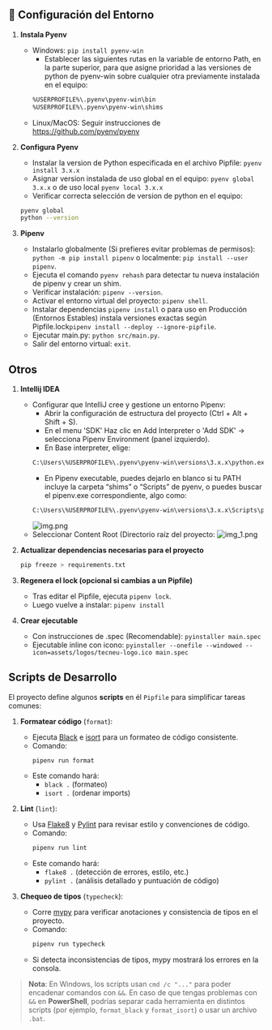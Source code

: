 ## 🚀 Configuración del Entorno

1. **Instala Pyenv**
    - Windows: `pip install pyenv-win`
      - Establecer las siguientes rutas en la variable de entorno Path, en la parte superior, para que asigne prioridad a las versiones de python de pyenv-win sobre cualquier otra previamente instalada en el equipo:
      ```bash
      %USERPROFILE%\.pyenv\pyenv-win\bin
      %USERPROFILE%\.pyenv\pyenv-win\shims
    - Linux/MacOS: Seguir instrucciones de https://github.com/pyenv/pyenv

2. **Configura Pyenv**
   - Instalar la version de Python especificada en el archivo Pipfile: `pyenv install 3.x.x`
   - Asignar version instalada de uso global en el equipo: `pyenv global 3.x.x` o de uso local `pyenv local 3.x.x`
   - Verificar correcta selección de version de python en el equipo:
   ```bash
   pyenv global
   python --version

3. **Pipenv**
   - Instalarlo globalmente (Si prefieres evitar problemas de permisos): `python -m pip install pipenv` o localmente: `pip install --user pipenv`.
   - Ejecuta el comando `pyenv rehash` para detectar tu nueva instalación de pipenv y crear un shim.
   - Verificar instalación: `pipenv --version`.
   - Activar el entorno virtual del proyecto: `pipenv shell`.
   - Instalar dependencias `pipenv install` o para uso en Producción (Entornos Estables) instala versiones exactas según Pipfile.lock`pipenv install --deploy --ignore-pipfile`.
   - Ejecutar main.py: `python src/main.py`.
   - Salir del entorno virtual: `exit`.

## Otros

1. **Intellij IDEA**
   - Configurar que IntelliJ cree y gestione un entorno Pipenv:
     - Abrir la configuración de estructura del proyecto (Ctrl + Alt + Shift + S).
     - En el menu 'SDK' Haz clic en Add Interpreter o 'Add SDK' → selecciona Pipenv Environment (panel izquierdo).
     - En Base interpreter, elige: 
     ```bash
     C:\Users\%USERPROFILE%\.pyenv\pyenv-win\versions\3.x.x\python.exe
     ```
     - En Pipenv executable, puedes dejarlo en blanco si tu PATH incluye la carpeta “shims” o “Scripts” de pyenv, o puedes buscar el pipenv.exe correspondiente, algo como:
     ```bash
     C:\Users\%USERPROFILE%\.pyenv\pyenv-win\versions\3.x.x\Scripts\pipenv.exe
     ```
     ![img.png](img.png)
   - Seleccionar Content Root (Directorio raíz del proyecto:
   ![img_1.png](img_1.png)

2. **Actualizar dependencias necesarias para el proyecto**
   ```bash
   pip freeze > requirements.txt
   
3. **Regenera el lock (opcional si cambias a un Pipfile)**
   - Tras editar el Pipfile, ejecuta `pipenv lock`.
   - Luego vuelve a instalar: `pipenv install`
   
4. **Crear ejecutable**
    - Con instrucciones de .spec (Recomendable): `pyinstaller main.spec`
    - Ejecutable inline con icono: `pyinstaller --onefile --windowed --icon=assets/logos/tecneu-logo.ico main.spec`

## Scripts de Desarrollo

El proyecto define algunos **scripts** en él `Pipfile` para simplificar tareas comunes:

1. **Formatear código** (`format`):
    - Ejecuta [Black](https://black.readthedocs.io/en/stable/) e [isort](https://pycqa.github.io/isort/) para un formateo de código consistente.
    - Comando:
      ```bash
      pipenv run format
      ```
    - Este comando hará:
        - `black .` (formateo)
        - `isort .` (ordenar imports)

2. **Lint** (`lint`):
    - Usa [Flake8](https://flake8.pycqa.org/en/latest/) y [Pylint](https://pylint.pycqa.org/en/latest/) para revisar estilo y convenciones de código.
    - Comando:
      ```bash
      pipenv run lint
      ```
    - Este comando hará:
        - `flake8 .` (detección de errores, estilo, etc.)
        - `pylint .` (análisis detallado y puntuación de código)

3. **Chequeo de tipos** (`typecheck`):
    - Corre [mypy](http://mypy-lang.org/) para verificar anotaciones y consistencia de tipos en el proyecto.
    - Comando:
      ```bash
      pipenv run typecheck
      ```
    - Si detecta inconsistencias de tipos, mypy mostrará los errores en la consola.

> **Nota**: En Windows, los scripts usan `cmd /c "..."` para poder encadenar comandos con `&&`.
> En caso de que tengas problemas con `&&` en **PowerShell**, podrías separar cada herramienta en distintos scripts (por ejemplo, `format_black` y `format_isort`) o usar un archivo `.bat`.
